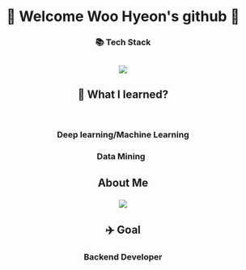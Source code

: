 <h1 align='center'> 👋 Welcome Woo Hyeon's github 👋 


<h3 align="center"> 📚 Tech Stack 


<h2 align='center'><img src="https://img.shields.io/badge/Python-3766AB?style=flat-square&logo=Python&logoColor=white"/> 


<h2 align="center"> 📝 What I learned? </h3>
<br/> 
<h3 align="center"> Deep learning/Machine Learning

<h3 align="center">  Data Mining &nbsp

<br/>

<h2 align="center">  About Me 


<a href="mailto:whddmldnffla@gmail.com"><img src="https://img.shields.io/badge/Gmail-d14836?style=flat-square&logo=Gmail&logoColor=white&link=whddmldnffla@gmail.com"/></a>
</p> 

<h2 align="center"> ✈️ Goal 


<h3 align='center'>Backend Developer